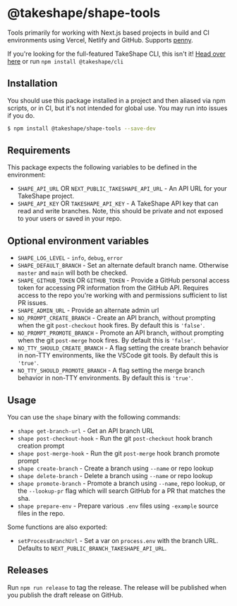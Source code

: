 # @takeshape/shape-tools

Tools primarily for working with Next.js based projects in build and CI environments using Vercel, Netlify and GitHub.
Supports [penny](https://github.com/takeshape/penny).

If you're looking for the full-featured TakeShape CLI, this isn't it!
[Head over here](https://www.npmjs.com/package/@takeshape/cli) or run `npm install @takeshape/cli`

## Installation

You should use this package installed in a project and then aliased via npm scripts, or in CI, but it's not
intended for global use. You may run into issues if you do.

```sh
$ npm install @takeshape/shape-tools --save-dev
```

## Requirements

This package expects the following variables to be defined in the environment:

- `SHAPE_API_URL` OR `NEXT_PUBLIC_TAKESHAPE_API_URL` - An API URL for your TakeShape project.
- `SHAPE_API_KEY` OR `TAKESHAPE_API_KEY` - A TakeShape API key that can read and write branches. Note, this should be
  private and not exposed to your users or saved in your repo.

## Optional environment variables

- `SHAPE_LOG_LEVEL` - `info`, `debug`, `error`
- `SHAPE_DEFAULT_BRANCH` - Set an alternate default branch name. Otherwise `master` and `main` will both be checked.
- `SHAPE_GITHUB_TOKEN` OR `GITHUB_TOKEN` - Provide a GitHub personal access token for accessing PR information from the GitHub API. Requires
  access to the repo you're working with and permissions sufficient to list PR issues.
- `SHAPE_ADMIN_URL` - Provide an alternate admin url
- `NO_PROMPT_CREATE_BRANCH` - Create an API branch, without prompting when the git `post-checkout` hook fires. By default this is `'false'`.
- `NO_PROMPT_PROMOTE_BRANCH` - Promote an API branch, without prompting when the git `post-merge` hook fires. By default this is `'false'`.
- `NO_TTY_SHOULD_CREATE_BRANCH` - A flag setting the create branch behavior in non-TTY environments, like the VSCode git tools. By default this is `'true'`.
- `NO_TTY_SHOULD_PROMOTE_BRANCH` - A flag setting the merge branch behavior in non-TTY environments. By default this is `'true'`.

## Usage

You can use the `shape` binary with the following commands:

- `shape get-branch-url` - Get an API branch URL
- `shape post-checkout-hook` - Run the git `post-checkout` hook branch creation prompt
- `shape post-merge-hook` - Run the git `post-merge` hook branch promote prompt
- `shape create-branch` - Create a branch using `--name` or repo lookup
- `shape delete-branch` - Delete a branch using `--name` or repo lookup
- `shape promote-branch` - Promote a branch using `--name`, repo lookup, or the `--lookup-pr` flag which will search GitHub for a PR that matches the sha.
- `shape prepare-env` - Prepare various `.env` files using `-example` source files in the repo.

Some functions are also exported:

- `setProcessBranchUrl` - Set a var on `process.env` with the branch URL. Defaults to `NEXT_PUBLIC_BRANCH_TAKESHAPE_API_URL`.

## Releases

Run `npm run release` to tag the release. The release will be published when you publish the draft release on GitHub.
